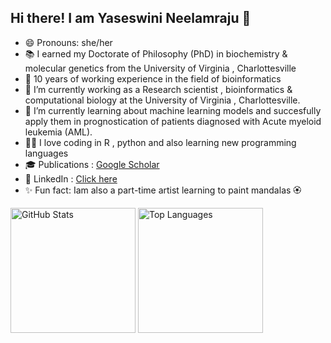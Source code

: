 ## Hi there! I am  Yaseswini Neelamraju :wave:

- 😄 Pronouns: she/her
- :books: I earned my Doctorate of Philosophy (PhD) in biochemistry & molecular genetics from the University of Virginia , Charlottesville
- :office: 10 years of working experience in the field of bioinformatics 
- 🔭 I’m currently working as a Research scientist , bioinformatics & computational biology at the University of Virginia , Charlottesville. 
- 🌱 I’m currently learning about machine learning models and succesfully apply them in prognostication of patients diagnosed with Acute myeloid leukemia (AML).
- :woman_technologist: I love coding in R , python and also learning new programming languages
- :mortar_board: Publications : [Google Scholar](https://scholar.google.com/citations?user=wzrrprAAAAAJ&hl=en&oi=ao)
- :handshake: LinkedIn : [Click here](www.linkedin.com/in/yaseswini-neelamraju-phd-14b7ba29)
- :sparkles: Fun fact: Iam also a part-time artist learning to paint mandalas :rosette: 

<div>
  <img src="https://github-readme-stats.vercel.app/api?username=Yaseswini&show_icons=true&theme=radical" alt="GitHub Stats" height="200",width="100">
  <img src="https://github-readme-stats.vercel.app/api/top-langs/?username=Yaseswini&layout=compact&theme=radical" alt="Top Languages" height="200">
</div>


<!--
**Yaseswini/Yaseswini** is a ✨ _special_ ✨ repository because its `README.md` (this file) appears on your GitHub profile.

Here are some ideas to get you started:

- 🔭 I’m currently working on ...>
- 🌱 I’m currently learning ...
- 👯 I’m looking to collaborate on ...
- 🤔 I’m looking for help with ...
- 💬 Ask me about ...
- 📫 How to reach me: ...
- 😄 Pronouns: ...
- ⚡ Fun fact: ...

-->

